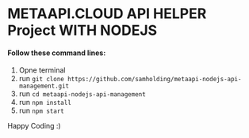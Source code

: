 # METAAPI.CLOUD API HELPER Project WITH NODEJS



#### Follow these command lines:
1. Opne terminal 
2. run `git clone https://github.com/samholding/metaapi-nodejs-api-management.git`
3. run `cd metaapi-nodejs-api-management`
4. run `npm install`
5. run `npm start`


Happy Coding :)

